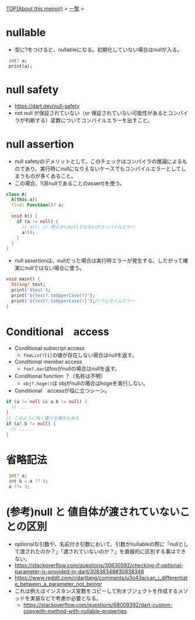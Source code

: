 [TOP(About this memo))](../README.md) > [一覧](./README.md) >


# nullable
* 型に?をつけると、nullableになる。初期化していない場合はnullが入る。
```dart
 int? a;
 print(a);
```

# null safety
* https://dart.dev/null-safety
* not null が保証されていない（or 保証されていない可能性があるとコンパイラが判断する）変数についてコンパイルエラーを出すこと。

# null assertion
* null safetyのデメリットとして、このチェックはコンパイラの推論によるものであり、実行時にnullになりえないケースでもコンパイルエラーとしてしまうものが多くあること。
* この場合、!(非nullであることのassert)を使う。
```dart
class A{
  A(this.a);
  final Function()? a;
  
  void b() {
    if (a != null) {
      // a(); // 明らかにnullではないがコンパイルエラー
      a!();
    }
  }
}
```
* null assertionは、nullだった場合は実行時エラーが発生する。したがって確実にnullではない場合に使う。
```dart
void main() {
  String? test;
  print('$test');
  print('${test?.toUpperCase()}');
  print('${test!.toUpperCase()}');//ランタイムエラー
}
```

# Conditional　access
* Conditional subscript access
     * `fooList?[1]`の値が存在しない場合はnullを返す。
* Conditional member access
    * `foo?.bar`はfooがnullの場合はnullを返す。
* Conditional function ？（名称は不明）
  * `obj?.hoge()`は objがnullの場合はhogeを実行しない。
* Conditional　accessが役に立つシーン。
```dart
if (a != null && a.b != null) {
  // ....
}
// このように短く書ける場合もある
if (a?.b != null) {
  // ....
}
```

# 省略記法
```dart
 int? a;
 int b = a ?? 4;
 a ??= 3;
```

# (参考)null と 値自体が渡されていないことの区別
* optionalな引数や、名前付き引数において、引数がnullableの際に「nullとして渡されたのか？」「渡されていないのか？」を直接的に区別する事はできない。
* https://stackoverflow.com/questions/30830592/checking-if-optional-parameter-is-provided-in-dart/30838348#30838348
* https://www.reddit.com/r/dartlang/comments/u3o43q/can_i_differentiate_between_a_parameter_not_being/
* これは例えばインスタンス変数をコピーして別オブジェクトを作成するメソッドを実装などで考慮が必要となる。
  * https://stackoverflow.com/questions/68009392/dart-custom-copywith-method-with-nullable-properties
